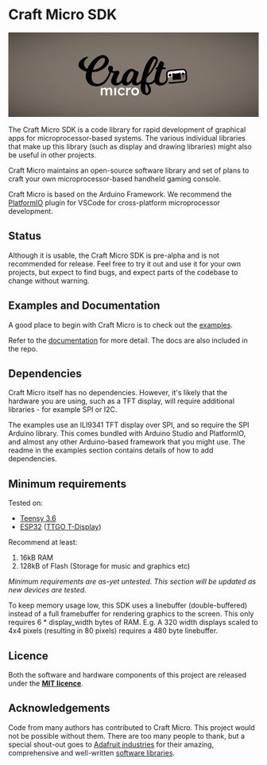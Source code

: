 # Craft Micro SDK

![Craft Micro logo](logo.png?raw=true "Craft Micro")

The Craft Micro SDK is a code library for rapid development of graphical apps for microprocessor-based systems. The various individual libraries that make up this library (such as display and drawing libraries) might also be useful in other projects.

Craft Micro maintains an open-source software library and set of plans to craft your own microprocessor-based handheld gaming console.

Craft Micro is based on the Arduino Framework. We recommend the [PlatformIO](https://platformio.org/) plugin for VSCode for cross-platform microprocessor development.

## Status

Although it is usable, the Craft Micro SDK is pre-alpha and is not recommended for release. Feel free to try it out and use it for your own projects, but expect to find bugs, and expect parts of the codebase to change without warning.

## Examples and Documentation

A good place to begin with Craft Micro is to check out the [examples](examples/).

Refer to the [documentation](https://craftmicro.io/docs/) for more detail. The docs are also included in the repo.

## Dependencies

Craft Micro itself has no dependencies. However, it's likely that the hardware you are using, such as a TFT display, will require additional libraries - for example SPI or I2C.

The examples use an ILI9341 TFT display over SPI, and so require the SPI Arduino library. This comes bundled with Arduino Studio and PlatformIO, and almost any other Arduino-based framework that you might use. The readme in the examples section contains details of how to add dependencies.

## Minimum requirements

Tested on:
- [Teensy 3.6](https://www.pjrc.com/store/teensy36.html)
- [ESP32](https://www.espressif.com/en/products/socs/esp32) ([TTGO T-Display](http://www.lilygo.cn/prod_view.aspx?Id=1126))

Recommend at least:

 1. 16kB RAM
 2. 128kB of Flash (Storage for music and graphics etc)

_Minimum requirements are as-yet untested. This section will be updated as new devices are tested._

To keep memory usage low, this SDK uses a linebuffer (double-buffered) instead of a full framebuffer for rendering graphics to the screen. This only requires 6 * display_width bytes of RAM. E.g. A 320 width displays scaled to 4x4 pixels (resulting in 80 pixels) requires a 480 byte linebuffer.

## Licence

Both the software and hardware components of this project are released under the **[MIT licence](https://en.wikipedia.org/wiki/MIT_License)**.

## Acknowledgements

Code from many authors has contributed to Craft Micro. This project would not be possible without them. There are too many people to thank, but a special shout-out goes to [Adafruit industries](https://www.adafruit.com/) for their amazing, comprehensive and well-written [software libraries](https://github.com/adafruit).
